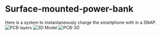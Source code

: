 # Surface-mounted-power-bank
Here is a system to instantaneously charge the smartphone with in a SNAP.![PCB layers](https://user-images.githubusercontent.com/56249313/144720062-719b653a-aa6e-4208-a872-e8d27502c3a4.png)
![3D Model](https://user-images.githubusercontent.com/56249313/144719758-e9514daa-7922-4f8d-ae73-4ee09f65bc69.png)
![PCB-3D](https://user-images.githubusercontent.com/56249313/144720068-2e3b5ab3-22d2-41b4-ad44-fe0f949dd226.png)
